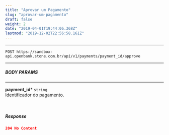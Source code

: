 ```yaml
---
title: "Aprovar um Pagamento"
slug: "aprovar-um-pagamento"
draft: false
weight: 2
date: "2019-04-01T19:44:06.368Z"
lastmod: "2019-12-02T22:56:58.161Z"
---
```

---

```http 
POST https://sandbox-api.openbank.stone.com.br/api/v1/payments/payment_id/approve
```
---

##### **BODY PARAMS**

---

**payment_id***  `string`
<br> Identificador do pagamento.

<br>

##### **Response**

```JSON
204 No Content
